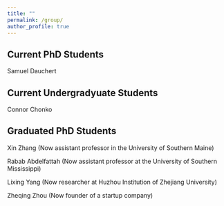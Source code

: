 ```yaml
---
title: ""
permalink: /group/
author_profile: true
---
```


## Current PhD Students

Samuel Dauchert

## Current Undergradyuate Students

Connor Chonko

## Graduated PhD Students

Xin Zhang (Now assistant professor in the University of Southern Maine)

Rabab Abdelfattah (Now assistant professor at the University of Southern Mississippi)

Lixing Yang (Now researcher at Huzhou Institution of Zhejiang University)

Zheqing Zhou (Now founder of a startup company)
